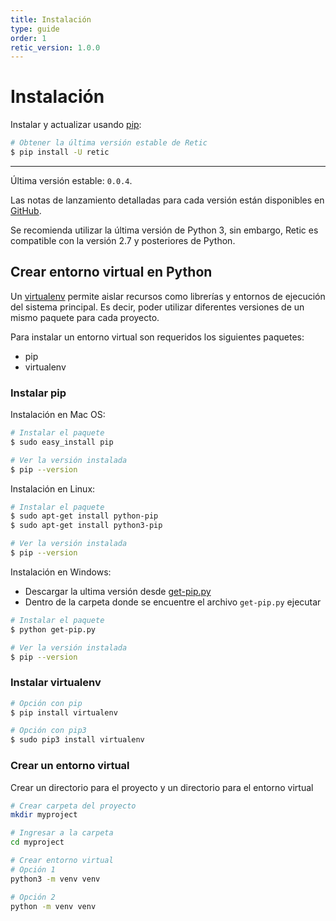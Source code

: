 ```yaml
---
title: Instalación
type: guide
order: 1
retic_version: 1.0.0
---
```


# Instalación

Instalar y actualizar usando [pip](#instalar-pip):

```sh
# Obtener la última versión estable de Retic
$ pip install -U retic
```

---

Última versión estable: ``0.0.4``.

Las notas de lanzamiento detalladas para cada versión están disponibles en [GitHub][repository_releases].

Se recomienda utilizar la última versión de Python 3, sin embargo, Retic es compatible con la versión 2.7 y posteriores de Python.

## Crear entorno virtual en Python

Un [virtualenv][virtualenv_official] permite aislar recursos como librerías y entornos de ejecución del sistema principal. Es decir, poder utilizar diferentes versiones de un mismo paquete para cada proyecto.

Para instalar un entorno virtual son requeridos los siguientes paquetes:
* pip
* virtualenv

### Instalar pip

Instalación en Mac OS:

```sh
# Instalar el paquete
$ sudo easy_install pip

# Ver la versión instalada
$ pip --version
```

Instalación en Linux:

```sh
# Instalar el paquete
$ sudo apt-get install python-pip
$ sudo apt-get install python3-pip

# Ver la versión instalada
$ pip --version
```

Instalación en Windows:

* Descargar la ultima versión desde [get-pip.py][pip_download]
* Dentro de la carpeta donde se encuentre el archivo ``get-pip.py`` ejecutar

```sh
# Instalar el paquete
$ python get-pip.py

# Ver la versión instalada
$ pip --version
```

### Instalar virtualenv

```sh
# Opción con pip
$ pip install virtualenv

# Opción con pip3
$ sudo pip3 install virtualenv
```

### Crear un entorno virtual

Crear un directorio para el proyecto y un directorio para el entorno virtual

```sh
# Crear carpeta del proyecto
mkdir myproject

# Ingresar a la carpeta
cd myproject

# Crear entorno virtual
# Opción 1
python3 -m venv venv

# Opción 2
python -m venv venv
```

[repository_releases]: https://github.com/reticpy/retic/releases
[pip_download]: https://bootstrap.pypa.io/get-pip.py
[virtualenv_official]: https://docs.python.org/3/library/venv.html#module-venv